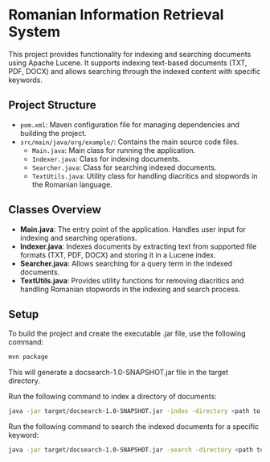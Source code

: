 # Romanian Information Retrieval System

This project provides functionality for indexing and searching documents using Apache Lucene. It supports indexing text-based documents (TXT, PDF, DOCX) and allows searching through the indexed content with specific keywords.

## Project Structure

- `pom.xml`: Maven configuration file for managing dependencies and building the project.
- `src/main/java/org/example/`: Contains the main source code files.
  - `Main.java`: Main class for running the application.
  - `Indexer.java`: Class for indexing documents.
  - `Searcher.java`: Class for searching indexed documents.
  - `TextUtils.java`: Utility class for handling diacritics and stopwords in the Romanian language.

## Classes Overview

- **Main.java**: The entry point of the application. Handles user input for indexing and searching operations.
- **Indexer.java**: Indexes documents by extracting text from supported file formats (TXT, PDF, DOCX) and storing it in a Lucene index.
- **Searcher.java**: Allows searching for a query term in the indexed documents.
- **TextUtils.java**: Provides utility functions for removing diacritics and handling Romanian stopwords in the indexing and search process.

## Setup 

To build the project and create the executable .jar file, use the following command:

```bash
mvn package
 ```

This will generate a docsearch-1.0-SNAPSHOT.jar file in the target directory.

Run the following command to index a directory of documents:

```bash
java -jar target/docsearch-1.0-SNAPSHOT.jar -index -directory <path to docs>
 ```

Run the following command to search the indexed documents for a specific keyword:

```bash
java -jar target/docsearch-1.0-SNAPSHOT.jar -search -directory <path to docs> -query <keyword>
 ```
